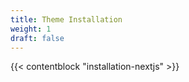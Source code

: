 ```yaml
---
title: Theme Installation
weight: 1
draft: false
---
```


{{< contentblock "installation-nextjs" >}}